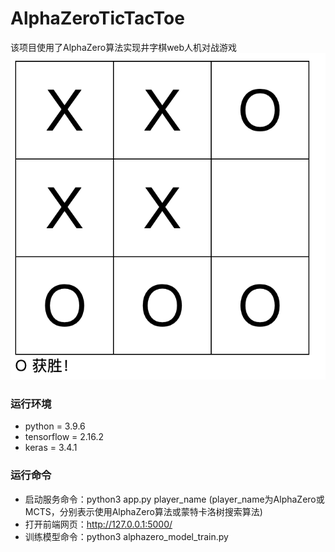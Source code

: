 # AlphaZeroTicTacToe
该项目使用了AlphaZero算法实现井字棋web人机对战游戏
![400](https://github.com/xmm1994/AlphaZeroTicTacToe/blob/main/board.png)

### 运行环境
- python = 3.9.6
- tensorflow = 2.16.2
- keras = 3.4.1

### 运行命令
- 启动服务命令：python3 app.py player_name (player_name为AlphaZero或MCTS，分别表示使用AlphaZero算法或蒙特卡洛树搜索算法)
- 打开前端网页：http://127.0.0.1:5000/
- 训练模型命令：python3 alphazero_model_train.py 
